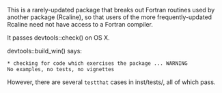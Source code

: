 This is a rarely-updated package that breaks out Fortran routines used by another package (Rcaline),
so that users of the more frequently-updated Rcaline need not have access to a Fortran compiler.

It passes devtools::check() on OS X.

devtools::build_win() says:

    * checking for code which exercises the package ... WARNING
    No examples, no tests, no vignettes

However, there are several `testthat` cases in inst/tests/, all of which pass.
